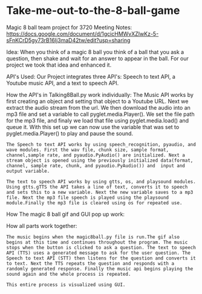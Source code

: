# Take-me-out-to-the-8-ball-game
Magic 8 ball team project for 3720 
Meeting Notes: https://docs.google.com/document/d/1gcicHMWvXZIwKz-5-sFnKCrD5gy73rB16Ij3maD42tw/edit?usp=sharing 

Idea:
    When you think of a magic 8 ball you think of a ball that you ask a question, then shake and wait for an answer to appear in the ball. For our project we took that idea and enhanced it.

API's Used:
    Our Project integrates three API's: Speech to text API, a Youtube music API, and a text to speech API. 


How the API's in Talking8Ball.py work individually:
    The Music API works by first creating an object and setting that object to a Youtube URL. Next we extract the audio stream from the url. We then download the audio into an mp3 file and set a variable to call pyglet.media.Player(). We set the file path for the mp3 file, and finaly we load that file using pyglet.media.load(<file-path>) and queue it. With this set up we can now use the variable that was set to pyglet.media.Player() to play and pause the sound.

    The Speech to text API works by using speech_recognition, pyaudio, and wave modules. First the wav file, chunk size, sample format, channel,sample rate, and pyaudio.PyAudio() are initialized. Next a stream object is opened using the previously initialized data(format, channel, sample rate, chunk, and pyaudio.PyAudio()) and  input and output variable.

    The text to speech API works by using gtts, os, and playsound modules. Using gtts.gTTS the API takes a line of text, converts it to speech and sets this to a new variable. Next the new variable saves to a mp3 file. Next the mp3 file speech is played using the playsound module.Finally the mp3 file is cleared using os for repeated use.

How The magic 8 ball gif and GUI pop up work:






How all parts work together:

    The music begins when the magic8ball.py file is run.The gif also begins at this time and continues throughout the program. The music stops when the button is clicked to ask a question. The text to speech API (TTS) uses a generated message to ask for the user question. The Speech to text API (STT) then listens for the question and converts it to text. Next the TTS repeats the question and responds with a randomly generated response. Finally the music api begins playing the sound again and the whole process is repeated.

    This entire process is visualized using GUI.
